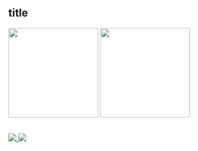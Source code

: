 ## title
<div>
  <img height="180em" src="https://github-readme-stats.vercel.app/api?username=robson-prioli&show_icons=true&theme=transparent" /> 
  <img height="180em" src="https://github-readme-stats.vercel.app/api/top-langs/?username=robson-prioli&hide_progress=true&layout=compact" /> 
</div>

## 
<div style="display:inline-block">
  <a href="#" target="_blank">
    <img src="https://img.shields.io/badge/Instagram-E4405F?style=for-the-badge&logo=instagram&logoColor=white" /> 
  </a>
  <a href="#" target="_blank">
    <img src="https://img.shields.io/badge/LinkedIn-0077B5?style=for-the-badge&logo=linkedin&logoColor=white" /> 
  </a>
</div>
